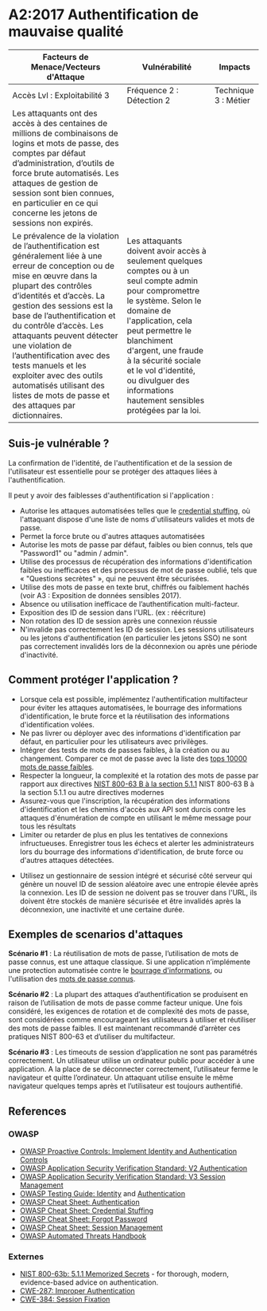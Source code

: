# A2:2017 Authentification de mauvaise qualité

| Facteurs de Menace/Vecteurs d'Attaque | Vulnérabilité    | Impacts  |
| -- | -- | -- |
| Accès  Lvl : Exploitabilité 3 | Fréquence 2 : Détection 2 | Technique 3 : Métier |
| Les attaquants ont des accès à des centaines de millions de combinaisons de logins et mots de passe, des comptes par défaut d’administration, d’outils de force brute automatisés. Les attaques de gestion de session sont bien connues, en particulier en ce qui concerne les jetons de sessions non expirés. |
Le prévalence de la violation de l’authentification est généralement liée à une erreur de conception ou de mise en œuvre dans la plupart des contrôles d’identités et d’accès. La gestion des sessions est la base  de l’authentification et du contrôle d’accès. Les attaquants peuvent détecter une violation de l’authentification avec des tests manuels et les exploiter avec des outils automatisés utilisant des listes de mots de passe et des attaques par dictionnaires. | Les attaquants doivent avoir accès à seulement quelques comptes ou à un seul compte admin pour compromettre le système. Selon le domaine de l'application, cela peut permettre le blanchiment d'argent, une fraude à la sécurité sociale et le vol d'identité, ou divulguer des informations hautement sensibles protégées par la loi. |

## Suis-je vulnérable ? 

La confirmation de l'identité, de l'authentification et de la session de l'utilisateur est essentielle pour se protéger des attaques liées à l'authentification. 

Il peut y avoir des faiblesses d'authentification si l'application :

- Autorise les attaques automatisées telles que le [credential stuffing](https://owasp.org/www-community/attacks/Credential_stuffing), où l'attaquant dispose d'une liste de noms d'utilisateurs valides et mots de passe.
- Permet la force brute ou d'autres attaques automatisées
- Autorise les mots de passe par défaut, faibles ou bien connus, tels que "Password1" ou "admin / admin".
- Utilise des processus de récupération des informations d'identification faibles ou inefficaces et des processus de mot de passe oublié, tels que « "Questions secrètes" », qui ne peuvent être sécurisées.
- Utilise des mots de passe en texte brut, chiffrés ou faiblement hachés (voir A3 : Exposition de données sensibles 2017).
- Absence ou utilisation inefficace de l’authentification multi-facteur.
- Exposition des ID de session dans l'URL. (ex : réécriture)
- Non rotation des ID de session après une connexion réussie
- N'invalide pas correctement les ID de session. Les sessions utilisateurs ou les jetons d'authentification (en particulier les jetons SSO) ne sont pas correctement invalidés lors de la déconnexion ou après une période d'inactivité.

## Comment protéger l'application ? 

- Lorsque cela est possible, implémentez l'authentification multifacteur pour éviter les attaques automatisées, le bourrage des informations d'identification, le brute force et la réutilisation des informations d'identification volées.
- Ne pas livrer ou déployer avec des informations d'identification par défaut, en particulier pour les utilisateurs avec privilèges.
- Intégrer des tests de mots de passes faibles, à la création ou au changement. Comparer ce mot de passe avec la liste des [tops 10000 mots de passe faibles](https://github.com/danielmiessler/SecLists/tree/master/Passwords).  
- Respecter la longueur, la complexité et la rotation des mots de passe par rapport aux directives [NIST 800-63 B à la section 5.1.1](https://pages.nist.gov/800-63-3/sp800-63b.html#memsecret) 
NIST 800-63 B à la section 5.1.1 ou autre directives modernes
- Assurez-vous que l'inscription, la récupération des informations d'identification et les chemins d'accès aux API sont durcis contre les attaques d'énumération de compte en utilisant le même message pour tous les résultats
- Limiter ou retarder de plus en plus les tentatives de connexions infructueuses. Enregistrer tous les échecs et alerter les administrateurs lors du bourrage des informations d'identification, de brute force ou d'autres attaques détectées.
 * Utilisez un gestionnaire de session intégré et sécurisé côté serveur qui génère un nouvel ID de session aléatoire avec une entropie élevée après la connexion. Les ID de session ne doivent pas se trouver dans l'URL, ils doivent être stockés de manière sécurisée et être invalidés après la déconnexion, une inactivité et une certaine durée. 
 
## Exemples de scenarios d'attaques

**Scénario #1** : La réutilisation de mots de passe, l’utilisation de mots de passe connus, est une attaque classique. Si une application n’implémente une protection automatisée contre le [bourrage d'informations](https://owasp.org/www-community/attacks/Credential_stuffing), ou l'utilisation des [mots de passe connus](https://github.com/danielmiessler/SecLists).

**Scénario #2** : La plupart des attaques d’authentification se produisent en raison de l’utilisation de mots de passe comme facteur unique. Une fois considéré, les exigences de rotation et de complexité des mots de passe, sont considérées comme encourageant les utilisateurs à utiliser et réutiliser des mots de passe faibles. Il est maintenant recommandé d’arrèter ces pratiques NIST 800-63 et d’utiliser du multifacteur.

**Scénario #3** : Les timeouts de session d’application ne sont pas paramétrés correctement. Un utilisateur utilise un ordinateur public pour accéder à une application. A la place de se déconnecter correctement, l’utilisateur ferme le navigateur et quitte l’ordinateur. Un attaquant utilise ensuite le même navigateur quelques temps après et l’utilisateur est toujours authentifié. 

## References

### OWASP

- [OWASP Proactive Controls: Implement Identity and Authentication Controls](https://owasp.org/www-project-proactive-controls/v3/en/c6-digital-identity)
- [OWASP Application Security Verification Standard: V2 Authentication](https://github.com/OWASP/ASVS/blob/v4.0.2/4.0/en/0x11-V2-Authentication.md)
- [OWASP Application Security Verification Standard: V3 Session Management](https://github.com/OWASP/ASVS/blob/v4.0.2/4.0/en/0x12-V3-Session-management.md)
- [OWASP Testing Guide: Identity](https://owasp.org/www-project-web-security-testing-guide/latest/4-Web_Application_Security_Testing/03-Identity_Management_Testing/README)
 and [Authentication](https://owasp.org/www-project-web-security-testing-guide/latest/4-Web_Application_Security_Testing/04-Authentication_Testing/README)
- [OWASP Cheat Sheet: Authentication](https://cheatsheetseries.owasp.org/cheatsheets/Authentication_Cheat_Sheet.html)
- [OWASP Cheat Sheet: Credential Stuffing](https://cheatsheetseries.owasp.org/cheatsheets/Credential_Stuffing_Prevention_Cheat_Sheet.html)
- [OWASP Cheat Sheet: Forgot Password](https://cheatsheetseries.owasp.org/cheatsheets/Forgot_Password_Cheat_Sheet.html)
- [OWASP Cheat Sheet: Session Management](https://cheatsheetseries.owasp.org/cheatsheets/Session_Management_Cheat_Sheet.html)
- [OWASP Automated Threats Handbook](https://owasp.org/www-project-automated-threats-to-web-applications/)

### Externes

- [NIST 800-63b: 5.1.1 Memorized Secrets](https://pages.nist.gov/800-63-3/sp800-63b.html#memsecret) - for thorough, modern, evidence-based advice on authentication. 
- [CWE-287: Improper Authentication](https://cwe.mitre.org/data/definitions/287.html)
- [CWE-384: Session Fixation](https://cwe.mitre.org/data/definitions/384.html)
